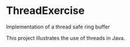 ThreadExercise
==============

Implementation of a thread safe ring buffer

This project illustrates  the use of threads in Java.
